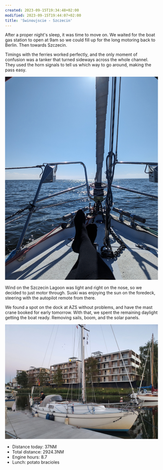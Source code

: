 ```yaml
---
created: 2023-09-15T19:34:48+02:00
modified: 2023-09-15T19:44:07+02:00
title: 'Swinoujscie - Szczecin'
---
```


After a proper night's sleep, it was time to move on. We waited for the boat gas station to open at 9am so we could fill up for the long motoring back to Berlin. Then towards Szczecin.

Timings with the ferries worked perfectly, and the only moment of confusion was a tanker that turned sideways across the whole channel. They used the horn signals to tell us which way to go around, making the pass easy.

![Image](../2023/d12be70ed7af797bacfbced78077e848.jpg) 

Wind on the Szczecin Lagoon was light and right on the nose, so we decided to just motor through. Suski was enjoying the sun on the foredeck, steering with the autopilot remote from there.

We found a spot on the dock at AZS without problems, and have the mast crane booked for early tomorrow. With that, we spent the remaining daylight getting the boat ready. Removing sails, boom, and the solar panels.

![Image](../2023/a82fe2d146d17e2c1cace421eb587f34.jpg) 

* Distance today: 37NM
* Total distance: 2924.3NM
* Engine hours: 8.7
* Lunch: potato bracioles
